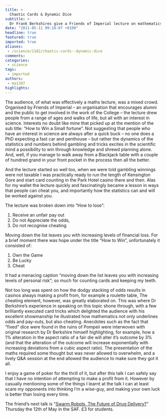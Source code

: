 ```yaml
---
title: >
  Chaotic Cards & Dynamic Dice
subtitle: >
  Dr Frank Berkshires give a Friends of Imperial lecture on mathematics and gambling
date: "2011-05-11 09:18:07 +0100"
headline: true
featured: true
imported: true
aliases:
 - /science/1182/chaotic-cards--dynamic-dice
comments:
categories:
 - science
tags:
 - imported
authors:
 - ma1307
highlights:
---
```


The audience, of what was effectively a maths lecture, was a mixed crowd. Organised by Friends of Imperial – an organisation that encourages alumni and the public to get involved in the work of the College – the lecture drew people from a range of ages and walks of life, but all with an interest in science. Interests no doubt like mine that picked up at the mention of the sub title: “How to Win a Small fortune”. Not suggesting that people who have an interest in science are always after a quick buck – no one does a PhD expecting a fast car and penthouse – but rather the dynamics of the statistics and numbers behind gambling and tricks excites in the scientific mind a possibility to win through knowledge and shrewd planning alone. And, well, if you manage to walk away from a Blackjack table with a couple of hundred grand in your front pocket in the process then all the better.

And the lecture started so well too, when we were told gambling winnings were not taxable I was practically ready to run the length of Kensington Gore and start card counting in the Park Hotel casino there and then. Alas for my wallet the lecture quickly and fascinatingly became a lesson in ways that people can cheat you, and importantly how the statistics can and will be worked against you.

The lecture was broken down into “How to lose”:
 1. Receive an unfair pay out
 2. Do not Appreciate the odds,
 3. Do not recognise cheating

Moving down the list leaves you with increasing levels of financial loss. For a brief moment there was hope under the title “How to Win”, unfortunately it consisted of:
 1. Own the Game
 2. Be Lucky
 3. Cheat

It had a menacing caption “moving down the list leaves you with increasing levels of personal risk”; so much for counting cards and keeping my teeth.

Not too long was spent on how the dodgy stacking of odds results in casinos always making a profit from, for example a roulette table, The cheating element, however, was greatly elaborated on. This was where Dr Berkshire’s experience in speaking on this topic shone through, with a few brilliantly executed card tricks which delighted the audience with his excellent showmanship he illustrated how mathematics not only underlines odds and pay-outs, but also cheating. Anecdotes such as the fact that “fixed” dice were found in the ruins of Pompeii were interwoven with original research by Dr Berkshire himself highlighting, for example, how a 1% alteration in the aspect ratio of a fair die will alter it’s outcome by 3% (and that the alteration of the outcome will increase exponentially with increasing deviations from a cubic aspect ratio). The presentation of the maths required some thought but was never allowed to overwhelm, and a lively Q&A session at the end allowed the audience to make sure they got it all.

I enjoy a game of poker for the thrill of it, but after this talk I can safely say that I have no intention of attempting to make a profit from it. However by casually mentioning some of the things I learnt at the talk I can at least scare my opponents into thinking I’m a wise-guy, and making your own luck is better than losing every time.

The friend’s next talk is “[Swarm Robots, The Future of Drug Delivery?](http://www.friendsofimperial.org.uk/FOIC-Index.php?pg=FullEvent&from=Our-Events&ev=69)” Thursday the 12th of May in the SAF. £3 for students.
